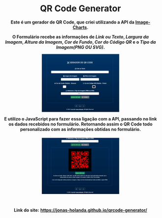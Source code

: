 <div align="center">

# QR Code Generator


**Este é um gerador de QR Code, que criei utilizando a API da [Image-Charts](https://documentation.image-charts.com/).**


**O Formulário recebe as informações de *Link ou Texto*, *Largura da Imagem*, *Altura da Imagem*, *Cor de Fundo*, *Cor do Código QR* e o *Tipo da Imagem(PNG OU SVG)*.**

<a href="https://github.com/jonas-holanda/qrcode-generator/blob/main/assets/images/form.webp" target="_blank"><img width="50%" height="auto"  align="center" src="./assets/images/form.webp" alt="Imagem do Formulário Gerador de QR Code" title="Imagem do Formulário Gerador de QR Code"></a>

**E utilizo o JavaScript para fazer essa ligação com a API, passando no link os dados recebidos no formulário. Retornando assim o QR Code todo personalizado com as informações obtidas no formulário.**

<a href="https://github.com/jonas-holanda/qrcode-generator/blob/main/assets/images/result.webp" target="_blank"><img style="margin-bottom: 30px" width="50%" height="auto"  align="center" src="./assets/images/result.webp" alt="Imagem com o QR Code Gerado pelo Formulário" title="Imagem com o QR Code Gerado pelo Formulário"></a>


**Link do site:**
<a href="https://jonas-holanda.github.io/qrcode-generator/" target="_blank"><strong>https://jonas-holanda.github.io/qrcode-generator/</strong></a>


</div>